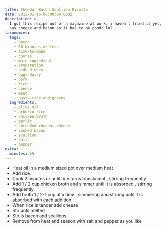 ```yaml
---
title: Cheddar Bacon Scallion Risotto
date: 2012-01-16T00:00:00.000Z
description: >-
  I got this recipe out of a magazine at work. i haven't tried it yet, but it
  has cheese and bacon so it has to be good! lol
taxonomies:
  tags:
    - bacon
    - 60-minutes-or-less
    - time-to-make
    - course
    - main-ingredient
    - preparation
    - side-dishes
    - eggs-dairy
    - pork
    - rice
    - cheese
    - meat
    - pasta-rice-and-grains
  ingredients:
    - olive oil
    - arborio rice
    - chicken broth
    - garlic
    - shredded cheddar cheese
    - cooked bacon
    - scallion
    - salt
    - pepper
extra:
  minutes: 55
---
```

 - Heat oil in a medium sized pot over medium heat
 - Add rice
 - Cook 2 minutes or until rice turns translucent , stirring frequently
 - Add 1 / 2 cup chicken broth and simmer until it is absorbed , stirring frequently
 - Add broth 1 / 2-1 cup at a time , simmering and stirring until it is absorbed with each addition
 - When rice is tender add cheese
 - Stir until melted
 - Stir is bacon and scallions
 - Remove from heat and season with salt and pepper as you like
